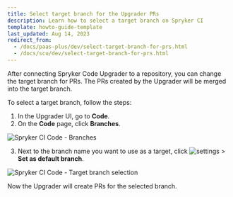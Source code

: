```yaml
---
title: Select target branch for the Upgrader PRs
description: Learn how to select a target branch on Spryker CI
template: howto-guide-template
last_updated: Aug 14, 2023
redirect_from:
  - /docs/paas-plus/dev/select-target-branch-for-prs.html
  - /docs/scu/dev/select-target-branch-for-prs.html
---
```


After connecting Spryker Code Upgrader to a repository, you can change the target branch for PRs. The PRs created by the Upgrader will be merged into the target branch.

To select a target branch, follow the steps:

1. In the Upgrader UI, go to **Code**.
2. On the **Code** page, click **Branches**.

![Spryker CI Code - Branches](https://spryker.s3.eu-central-1.amazonaws.com/docs/paas%2B/dev/select-target-branch-for-prs.md/branches-tab.png)

3. Next to the branch name you want to use as a target, click <span class="inline-img">![settings](https://spryker.s3.eu-central-1.amazonaws.com/docs/paas%2B/dev/select-target-branch-for-prs.md/kebab-menu.png)</span> > **Set as default branch**.

![Spryker CI Code - Target branch selection](https://spryker.s3.eu-central-1.amazonaws.com/docs/paas%2B/dev/select-target-branch-for-prs.md/set-as-default-branch.png)

Now the Upgrader will create PRs for the selected branch.
